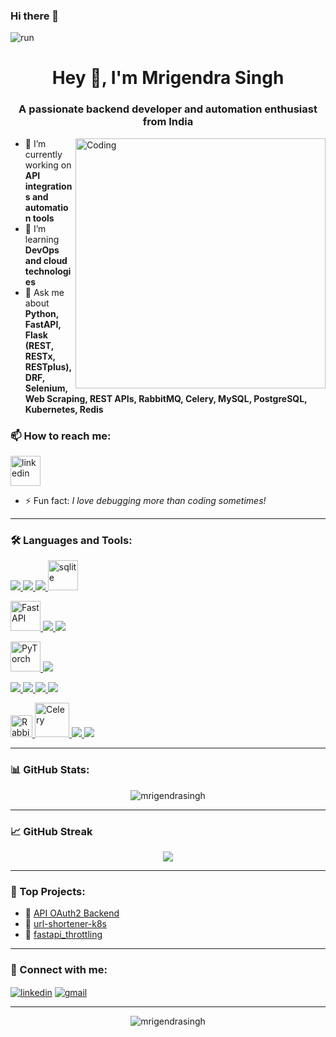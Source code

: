 ### Hi there 👋


![run](https://user-images.githubusercontent.com/61795935/230757576-8abd0e56-81bf-41af-b3cd-16a49473ad73.svg)

<h1 align="center">Hey 👋, I'm Mrigendra Singh</h1>
<h3 align="center">A passionate backend developer and automation enthusiast from India</h3>

<img align="right" alt="Coding" width="400" src="https://media.giphy.com/media/qgQUggAC3Pfv687qPC/giphy.gif">

- 🔭 I’m currently working on **API integrations and automation tools**
- 🌱 I’m learning **DevOps and cloud technologies**
- 💬 Ask me about **Python, FastAPI, Flask (REST, RESTx, RESTplus), DRF, Selenium, Web Scraping, REST APIs, RabbitMQ, Celery, MySQL, PostgreSQL, Kubernetes, Redis**
### 📫 How to reach me:

<p align="left">
  <a href="https://www.linkedin.com/in/mrigendra-singh-b2090a187/" target="_blank">
    <img src="https://media.giphy.com/media/f9k1tV7HyORcngKF8v/giphy.gif" alt="linkedin" width="48"/>
  </a>
</p>

- ⚡ Fun fact: *I love debugging more than coding sometimes!*

---

### 🛠️ Languages and Tools:
<p align="left">
  <!-- Languages -->
  <a href="https://www.python.org/" target="_blank"> <img src="https://img.icons8.com/color/48/000000/python.png"/> </a>
  <a href="https://www.mysql.com/" target="_blank"> <img src="https://img.icons8.com/fluency/48/000000/mysql-logo.png"/> </a>
  <a href="https://www.postgresql.org/" target="_blank"> <img src="https://img.icons8.com/color/48/000000/postgreesql.png"/> </a>
  <a href="https://www.sqlite.org/" target="_blank">
  <img src="https://miro.medium.com/v2/resize:fit:852/1*vh9pHJkqksf3wtmYodIyNg.jpeg" alt="sqlite" height="48"/>
</a>

  <!-- Frameworks -->
  <a href="https://fastapi.tiangolo.com/" target="_blank"> <img src="https://cdn.worldvectorlogo.com/logos/fastapi.svg" alt="FastAPI" height="48"/> </a>
  <a href="https://flask.palletsprojects.com/" target="_blank"> <img src="https://img.icons8.com/ios-filled/50/000000/flask.png"/> </a>
  <a href="https://www.djangoproject.com/" target="_blank"> <img src="https://img.icons8.com/color/48/000000/django.png"/> </a>
  
  <!-- ML / AI -->
  <a href="https://pytorch.org/" target="_blank">
  <img src="https://raw.githubusercontent.com/pytorch/pytorch/main/docs/source/_static/img/pytorch-logo-dark.svg" alt="PyTorch" height="48"/>
</a>
  <a href="https://www.tensorflow.org/" target="_blank"> <img src="https://img.icons8.com/color/48/000000/tensorflow.png"/> </a>

  <!-- DevOps / Backend -->
  <a href="https://git-scm.com/" target="_blank"> <img src="https://img.icons8.com/color/48/000000/git.png"/> </a>
  <a href="https://github.com/" target="_blank"> <img src="https://img.icons8.com/glyph-neue/48/000000/github.png"/> </a>
  <a href="https://nginx.org/" target="_blank"> <img src="https://img.icons8.com/color/48/000000/nginx.png"/> </a>
  <a href="https://kubernetes.io/" target="_blank"> <img src="https://img.icons8.com/color/48/000000/kubernetes.png"/> </a>

  <!-- Message Queues & Others -->
  <a href="https://www.rabbitmq.com/" target="_blank">
  <img src="https://upload.wikimedia.org/wikipedia/commons/7/71/RabbitMQ_logo.svg" alt="RabbitMQ" height="35"/>
</a>
  <a href="https://docs.celeryproject.org/" target="_blank"> <img src="https://miro.medium.com/v2/resize:fit:1000/1*gm299zC5wX645De3RQ1w4g.png" alt="Celery" height="55"/> </a>
  <a href="https://scrapy.org/" target="_blank"> <img src="https://img.icons8.com/fluency/48/000000/spider.png"/> </a>
  <a href="https://redis.io/" target="_blank"> <img src="https://img.icons8.com/color/48/000000/redis.png"/> </a>
</p>


---

### 📊 GitHub Stats:

<p align="center">
  <img src="https://github-readme-stats.vercel.app/api?username=mrigendrasingh&show_icons=true&theme=radical" alt="mrigendrasingh" />
</p>

---

### 📈 GitHub Streak

<p align="center">
  <img src="https://github-readme-streak-stats.herokuapp.com/?user=mrigendrasingh&theme=radical" />
</p>

---

### 🌟 Top Projects:
- 🔗 [API OAuth2 Backend](https://github.com/mrigendrasingh/your-backend-project)
- 🔗 [url-shortener-k8s](https://github.com/singh-admin/url-shortener-k8s)
- 🔗 [fastapi_throttling](https://github.com/singh-admin/fastapi_throttling)

---

### 📣 Connect with me:
<p align="left">
<a href="https://www.linkedin.com/in/mrigendra-singh-b2090a187/" target="blank"><img align="center" src="https://img.icons8.com/color/48/000000/linkedin.png" alt="linkedin" /></a>
<a href="mailto:mrigendrasingh434@gmail.com" target="blank"><img align="center" src="https://img.icons8.com/color/48/000000/gmail.png" alt="gmail"/></a>
</p>

---

<p align="center"> 
  <img src="https://komarev.com/ghpvc/?username=mrigendrasingh&label=Profile%20views&color=0e75b6&style=flat" alt="mrigendrasingh" />
</p>

